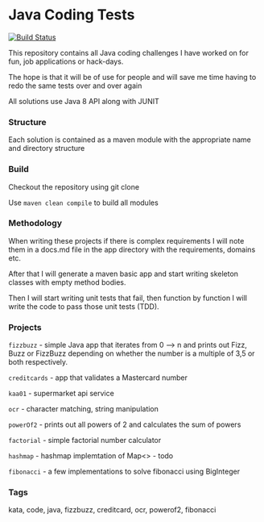 # Java Coding Tests

[![Build Status](https://travis-ci.org/bat26/coding-tests.svg?branch=master)](https://travis-ci.org/bat26/coding-tests)

This repository contains all Java coding challenges I have worked on
for fun, job applications or hack-days.

The hope is that it will be of use for people and will save me time having to redo the same
tests over and over again

All solutions use Java 8 API along with JUNIT

### Structure

Each solution is contained as a maven module with the appropriate name and directory structure

### Build

Checkout the repository using git clone

Use `maven clean compile` to build all modules

### Methodology

When writing these projects if there is complex requirements I will note them in a docs.md file in
the app directory with the requirements, domains etc.

After that I will generate a maven basic app and start writing skeleton classes with empty method
bodies.

Then I will start writing unit tests that fail, then function by function I will write the code to
pass those unit tests (TDD).

### Projects

`fizzbuzz` - simple Java app that iterates from 0 --> n and prints out Fizz, Buzz or FizzBuzz depending 
on whether the number is a multiple of 3,5 or both respectively.

`creditcards` - app that validates a Mastercard number 

`kaa01` - supermarket api service

`ocr` - character matching, string manipulation

`powerOf2` - prints out all powers of 2 and calculates the sum of powers

`factorial` - simple factorial number calculator

`hashmap` - hashmap implemtation of Map<> - todo

`fibonacci` - a few implementations to solve fibonacci using BigInteger


### Tags

kata, code, java, fizzbuzz, creditcard, ocr, powerof2, fibonacci